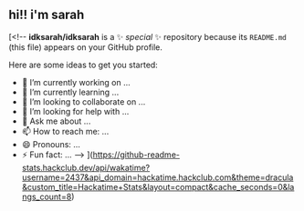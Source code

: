 ## hi!! i'm sarah 

[<!--
**idksarah/idksarah** is a ✨ _special_ ✨ repository because its `README.md` (this file) appears on your GitHub profile.

Here are some ideas to get you started:

- 🔭 I’m currently working on ...
- 🌱 I’m currently learning ...
- 👯 I’m looking to collaborate on ...
- 🤔 I’m looking for help with ...
- 💬 Ask me about ...
- 📫 How to reach me: ...
- 😄 Pronouns: ...
- ⚡ Fun fact: ...
-->
](https://github-readme-stats.hackclub.dev/api/wakatime?username=2437&api_domain=hackatime.hackclub.com&theme=dracula&custom_title=Hackatime+Stats&layout=compact&cache_seconds=0&langs_count=8)
